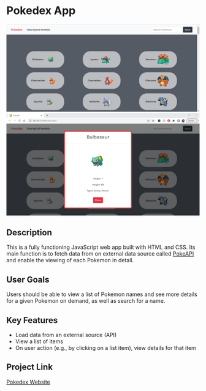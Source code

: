 # Pokedex App

<img src="img/pokedex_screenshot1.PNG" alt="App demonstration">
<img src="img/pokedex_screenshot2.PNG" alt="App demonstration">

## Description
This is a fully functioning JavaScript web app built with HTML and CSS. Its main function is to fetch data from on external data source called [PokeAPI](https://pokeapi.co/) and enable the viewing of each Pokemon in detail.

## User Goals
Users should be able to view a list of Pokemon names and see more details for a given Pokemon on demand, as well as search for a name.

## Key Features
- Load data from an external source (API)
- View a list of items
- On user action (e.g., by clicking on a list item), view details for that item

## Project Link
[Pokedex Website](https://gracesuhyun.github.io/pokedex)

